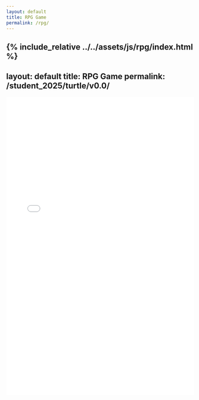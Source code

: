 ```yaml
---
layout: default
title: RPG Game
permalink: /rpg/
---
```


{% include_relative ../../assets/js/rpg/index.html %}
---
layout: default
title: RPG Game
permalink: /student_2025/turtle/v0.0/
---

<iframe src="/student_2025/turtle/v0.0/latest/index.html" width="100%" height="800" style="border:none;">
  Your browser does not support iframes.
</iframe>

